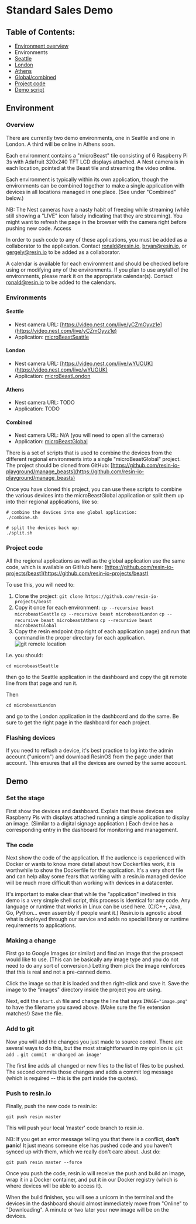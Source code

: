 # Standard Sales Demo

## Table of Contents:
* [Environment overview](#overview)
* Environments
 * [Seattle](#seattle)
 * [London](#london)
 * [Athens](#athens)
 * [Global/combined](#combined)
* [Project code](#project-code)
* [Demo script](#demo)

## Environment
### Overview
There are currently two demo environments, one in Seattle and one in London.  A third will be online in Athens soon.

Each environment contains a "microBeast" tile consisting of 6 Raspberry Pi 3s with Adafruit 320x240 TFT LCD displays attached.  A Nest camera is in each location, pointed at the Beast tile and streaming the video online.

Each environment is typically within its own application, though the environments can be combined together to make a single application with devices in all locations managed in one place.  (See under "Combined" below.)

NB: The Nest cameras have a nasty habit of freezing while streaming (while still showing a "LIVE" icon falsely indicating that they are streaming).  You might want to refresh the page in the browser with the camera right before pushing new code.
Access

In order to push code to any of these applications, you must be added as a collaborator to the application.  Contact [ronald@resin.io](mailto:ronald@resin.io), [bryan@resin.io](mailto:bryan@resin.io), or [gergely@resin.io](mailto:gergely@resin.io) to be added as a collaborator.

A calendar is available for each environment and should be checked before using or modifying any of the environments.  If you plan to use any/all of the environments, please mark it on the appropriate calendar(s).  Contact [ronald@resin.io](mailto:ronald@resin.io) to be added to the calendars.

### Environments
#### Seattle
* Nest camera URL: [https://video.nest.com/live/yCZmOyvz1e](https://video.nest.com/live/yCZmOyvz1e)
* Application: [microBeastSeattle](https://dashboard.resin.io/apps/116732)

#### London
* Nest camera URL: [https://video.nest.com/live/wYUOUK](https://video.nest.com/live/wYUOUK)
* Application: [microBeastLondon](https://dashboard.resin.io/apps/114299)

#### Athens
* Nest camera URL: TODO
* Application: TODO

#### Combined
* Nest camera URL: N/A (you will need to open all the cameras)
* Application: [microBeastGlobal](https://dashboard.resin.io/apps/130151)

There is a set of scripts that is used to combine the devices from the different regional environments into a single "microBeastGlobal" project.  The project should be cloned from GitHub: [https://github.com/resin-io-playground/manage_beasts](https://github.com/resin-io-playground/manage_beasts)

Once you have cloned this project, you can use these scripts to combine the various devices into the microBeastGlobal application or split them up into their regional applications, like so:

```
# combine the devices into one global application:
./combine.sh
```

```
# split the devices back up:
./split.sh
```

### Project code
All the regional applications as well as the global application use the same code, which is available on GitHub here: [https://github.com/resin-io-projects/beast](https://github.com/resin-io-projects/beast)

To use this, you will need to:
1. Clone the project:
`git clone https://github.com/resin-io-projects/beast`
2. Copy it once for each environment:
`cp --recursive beast microbeastSeattle`
`cp --recursive beast microbeastLondon`
`cp --recursive beast microbeastAthens`
`cp --recursive beast microbeastGlobal`
3. Copy the resin endpoint (top right of each application page) and run that command in the proper directory for each application.
![git remote location](https://github.com/resin-io/hq/blob/master/images/git-remote.png)
  
I.e. you should:
```
cd microbeastSeattle
```
then go to the Seattle application in the dashboard and copy the git remote line from that page and run it.
  
Then
```
cd microbeastLondon
```
and go to the London application in the dashboard and do the same.  Be sure to get the right page in the dashboard for each project.


### Flashing devices
If you need to reflash a device, it's best practice to log into the admin account ("unicorn") and download ResinOS from the page under that account.  This ensures that all the devices are owned by the same account.


## Demo
### Set the stage
First show the devices and dashboard.  Explain that these devices are Raspberry Pis with displays attached running a simple application to display an image.  (Similar to a digital signage application.)  Each device has a corresponding entry in the dashboard for monitoring and management.

### The code
Next show the code of the application.  If the audience is experienced with Docker or wants to know more detail about how Dockerfiles work, it is worthwhile to show the Dockerfile for the application.  It's a very short file and can help allay some fears that working with a resin.io managed device will be much more difficult than working with devices in a datacenter.

It's important to make clear that while the "application" involved in this demo is a very simple shell script, this process is identical for any code.  Any language or runtime that works in Linux can be used here.  (C/C++, Java, Go, Python… even assembly if people want it.)  Resin.io is agnostic about what is deployed through our service and adds no special library or runtime requirements to applications.

### Making a change
First go to Google Images (or similar) and find an image that the prospect would like to use.  (This can be basically any image type and you do not need to do any sort of conversion.)  Letting them pick the image reinforces that this is real and not a pre-canned demo.

Click the image so that it is loaded and then right-click and save it.  Save the image to the "images" directory inside the project you are using.

Next, edit the `start.sh` file and change the line that says `IMAGE="image.png"` to have the filename you saved above.  (Make sure the file extension matches!)  Save the file.

### Add to git
Now you will add the changes you just made to source control.  There are several ways to do this, but the most straightforward in my opinion is:
`git add .`
`git commit -m'changed an image'`

The first line adds all changed or new files to the list of files to be pushed.  The second commits those changes and adds a commit log message (which is required -- this is the part inside the quotes).

### Push to resin.io
Finally, push the new code to resin.io:
```
git push resin master
```
This will push your local 'master' code branch to resin.io.

NB: If you get an error message telling you that there is a conflict, **don't panic**!  It just means someone else has pushed code and you haven't synced up with them, which we really don't care about.  Just do:
```
git push resin master --force
```

Once you push the code, resin.io will receive the push and build an image, wrap it in a Docker container, and put it in our Docker registry (which is where devices will be able to access it).

When the build finishes, you will see a unicorn in the terminal and the devices in the dashboard should almost immediately move from "Online" to "Downloading".  A minute or two later your new image will be on the devices.
